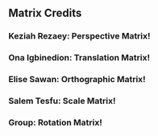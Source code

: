## Matrix Credits

### Keziah Rezaey: Perspective Matrix!
### Ona Igbinedion: Translation Matrix!
### Elise Sawan: Orthographic Matrix!
### Salem Tesfu: Scale Matrix!
### Group: Rotation Matrix!